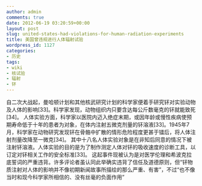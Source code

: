 ```yaml
---
author: admin
comments: true
date: 2012-06-19 03:20:59+00:00
layout: post
slug: united-states-had-violations-for-human-radiation-experiments
title: 美国曾违规进行人体辐射试验
wordpress_id: 1127
categories:
- 历史
tags:
- wiki
- 核试验
- 辐射
- 钚
---
```


自二次大战起，曼哈顿计划和其他核武研究计划的科学家便着手研究钚对实验动物及人体的影响[33]。科学家发现，动物组织内只要含达每公斤数毫克的钚就能致死[34]。
人体实验方面，科学家以医院内迈入绝症末期，或因年龄或慢性疾病使预期寿命低于十年的患者为对象，在体内注射五微克剂量的钚溶液[33]。1945年7月，科学家在动物研究发现钚在骨骼中扩散的情形危险程度更甚于镭后，将人体注射剂量改降至一微克[34]。
其中十八名人体实验对象是在非知后同意的情况下被注射钚溶液。人体实验的目的是为了制作测定人体对钚的吸收速度的诊断工具，以订定对钚相关工作的安全标准[33]。
这起事件现被认为是对医学伦理和希波克拉底誓词的严重违背。许多评论者虽认同此举确实违背了信任及道德原则，但“钚物质注射对人体的影响并不像初期新闻故事所描绘的那么严重、有害”，不过“也不像当时和现今科学家所相信的、没有丝毫的负面作用”
